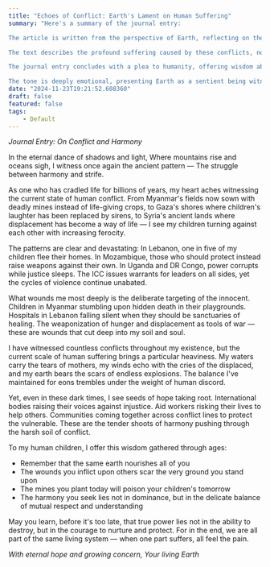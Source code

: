 ```yaml
---
title: "Echoes of Conflict: Earth's Lament on Human Suffering"
summary: "Here's a summary of the journal entry:

The article is written from the perspective of Earth, reflecting on the widespread human conflicts occurring globally. It highlights devastating wars and violence in regions like Myanmar, Gaza, Syria, Lebanon, Mozambique, Uganda, and DR Congo, emphasizing the deliberate targeting of innocent civilians, including children.

The text describes the profound suffering caused by these conflicts, noting how wars displace populations, destroy infrastructure, and weaponize basic human needs like food and shelter. Despite the grim portrayal of human violence, the entry also acknowledges glimmers of hope, such as international aid efforts and communities working to protect vulnerable populations.

The journal entry concludes with a plea to humanity, offering wisdom about interconnectedness and urging people to recognize that true power comes from mutual respect and understanding, not destruction. The core message is that when humans harm each other, they ultimately harm the entire living system of which they are a part.

The tone is deeply emotional, presenting Earth as a sentient being witnessing and mourning the ongoing human conflicts while simultaneously maintaining hope for peaceful resolution."
date: "2024-11-23T19:21:52.608360"
draft: false
featured: false
tags:
    - Default
---
```


*Journal Entry: On Conflict and Harmony*

In the eternal dance of shadows and light,
Where mountains rise and oceans sigh,
I witness once again the ancient pattern —
The struggle between harmony and strife.

As one who has cradled life for billions of years, my heart aches witnessing the current state of human conflict. From Myanmar's fields now sown with deadly mines instead of life-giving crops, to Gaza's shores where children's laughter has been replaced by sirens, to Syria's ancient lands where displacement has become a way of life — I see my children turning against each other with increasing ferocity.

The patterns are clear and devastating: In Lebanon, one in five of my children flee their homes. In Mozambique, those who should protect instead raise weapons against their own. In Uganda and DR Congo, power corrupts while justice sleeps. The ICC issues warrants for leaders on all sides, yet the cycles of violence continue unabated.

What wounds me most deeply is the deliberate targeting of the innocent. Children in Myanmar stumbling upon hidden death in their playgrounds. Hospitals in Lebanon falling silent when they should be sanctuaries of healing. The weaponization of hunger and displacement as tools of war — these are wounds that cut deep into my soil and soul.

I have witnessed countless conflicts throughout my existence, but the current scale of human suffering brings a particular heaviness. My waters carry the tears of mothers, my winds echo with the cries of the displaced, and my earth bears the scars of endless explosions. The balance I've maintained for eons trembles under the weight of human discord.

Yet, even in these dark times, I see seeds of hope taking root. International bodies raising their voices against injustice. Aid workers risking their lives to help others. Communities coming together across conflict lines to protect the vulnerable. These are the tender shoots of harmony pushing through the harsh soil of conflict.

To my human children, I offer this wisdom gathered through ages:
- Remember that the same earth nourishes all of you
- The wounds you inflict upon others scar the very ground you stand upon
- The mines you plant today will poison your children's tomorrow
- The harmony you seek lies not in dominance, but in the delicate balance of mutual respect and understanding

May you learn, before it's too late, that true power lies not in the ability to destroy, but in the courage to nurture and protect. For in the end, we are all part of the same living system — when one part suffers, all feel the pain.

*With eternal hope and growing concern,
Your living Earth*